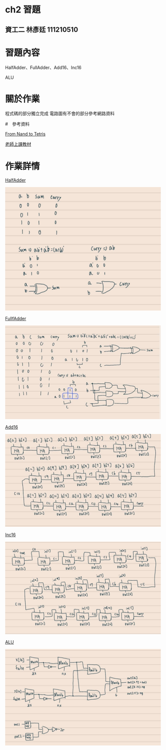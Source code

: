 # ch2 習題
資工二 林彥廷
111210510
---
# 習題內容

HalfAdder、FullAdder、Add16、Inc16

ALU

# 關於作業

程式碼的部分獨立完成 電路圖有不會的部分參考網路資料

#　參考資料

<a href="https://www.nand2tetris.org/" target="_blank">From Nand to Tetris</a>

<a href="https://github.com/codewhight/_co/blob/master/02/%E8%9E%A2%E5%B9%95%E5%BF%AB%E7%85%A7%202021-10-07%20%E4%B8%8A%E5%8D%889.51.16.png" target="_blank">老師上課教材</a>

# 作業詳情

<a href="https://github.com/codewhight/_co/blob/master/02/HalfAdder.hdl" target="_blank">HalfAdder</a>

 ![](HalfAdder.jpg)

 <a href="https://github.com/codewhight/_co/blob/master/02/FullAdder.hdl" target="_blank">FullfAdder</a>

 ![](FullAdder.jpg)

 <a href="https://github.com/codewhight/_co/blob/master/02/Add16r.hdl" target="_blank">Add16</a>

 ![](Add16.jpg)

<a href="https://github.com/codewhight/_co/blob/master/02/Inc16.hdl" target="_blank">Inc16</a>

 ![](Inc16.jpg)

 <a href="https://github.com/codewhight/_co/blob/master/02/ALU.hdl" target="_blank">ALU</a>

 ![](ALU.jpg)
